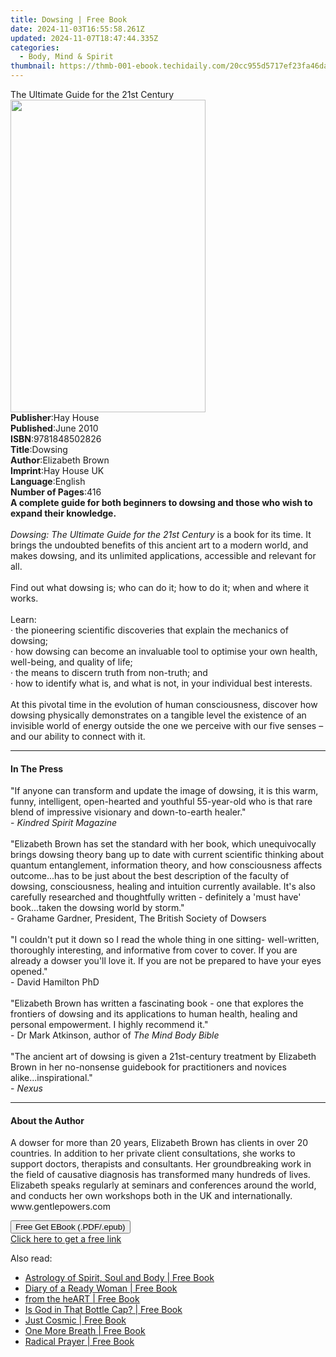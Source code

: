 ```yaml
---
title: Dowsing | Free Book
date: 2024-11-03T16:55:58.261Z
updated: 2024-11-07T18:47:44.335Z
categories:
  - Body, Mind & Spirit
thumbnail: https://thmb-001-ebook.techidaily.com/20cc955d5717ef23fa46da59a6eb8d491f2696ac8bab042c1d69debbb5bd1385.jpg
---
```

<main id="book-container">
  <div class="flex flex-col">
    <div class="book-brief flex-1 py-6 px-4 sm:p-6 md:py-10 md:px-8">
      <!-- brief-->
      <div class="book-brief-main">The Ultimate Guide for the 21st Century</div>
    </div>
    <div
      class="book-meta-info flex-1 grid gap-4 col-start-1 col-end-3 row-start-1 sm:mb-6 sm:grid-cols-4 lg:gap-6 lg:col-start-2 lg:row-end-6 lg:row-span-6 lg:mb-0"
    >
      <div
        class="book-meta-info-left place-content-center mt-4 p-4 text-sm leading-6 col-start-2 col-span-2 dark:text-slate-400"
      >
        <img
          class="w-full h-500 object-cover rounded-lg sm:h-255 sm:col-span-2 lg:col-span-full"
          src="https://img-001-ebook.techidaily.com/de37dab95ea54478bac5e234ebb42021f9accdadaa599969fd2ea8d9c881a1bd.jpg"
          alt=""
          width="312"
          height="500"
        />
      </div>
      <div
        class="book-meta-info-right mt-2 col-start-1 row-start-2 col-span-3 self-center"
      >
        <!-- meta data  -->
        <div class="flex flex-col px-4 md:px-8">
          <div class="flex-1">
            <strong>Publisher</strong>:<span class="px-2">Hay House</span>
          </div>
          <div class="flex-1">
            <strong>Published</strong>:<span class="px-2">June 2010</span>
          </div>
          <div class="flex-1">
            <strong>ISBN</strong>:<span class="px-2">9781848502826</span>
          </div>
          <div class="flex-1">
            <strong>Title</strong>:<span class="px-2">Dowsing</span>
          </div>
          <div class="flex-1">
            <strong>Author</strong>:<span class="px-2">Elizabeth Brown</span>
          </div>
          <div class="flex-1">
            <strong>Imprint</strong>:<span class="px-2">Hay House UK</span>
          </div>
          <div class="flex-1">
            <strong>Language</strong>:<span class="px-2">English</span>
          </div>
          <div class="flex-1">
            <strong>Number of Pages</strong>:<span class="px-2">416</span>
          </div>
        </div>
      </div>
    </div>
    <div class="book-description flex-1 py-6 px-4 sm:p-6 md:py-10 md:px-8">
      <div class="book-description-main">
        <div accordion-content="" id="description">
          <b
            >A complete guide for both beginners to dowsing and those who wish
            to expand their knowledge.</b
          ><br /><br /><i>Dowsing: The Ultimate Guide for the 21st Century</i>
          is a book for its time. It brings the undoubted benefits of this
          ancient art to a modern world, and makes dowsing, and its unlimited
          applications, accessible and relevant for all.<br /><br />Find out
          what dowsing is; who can do it; how to do it; when and where it works.
          <br /><br />Learn:<br />· the pioneering scientific discoveries that
          explain the mechanics of dowsing;<br />· how dowsing can become an
          invaluable tool to optimise your own health, well-being, and quality
          of life;<br />· the means to discern truth from non-truth; and<br />·
          how to identify what is, and what is not, in your individual best
          interests.<br /><br />At this pivotal time in the evolution of human
          consciousness, discover how dowsing physically demonstrates on a
          tangible level the existence of an invisible world of energy outside
          the one we perceive with our five senses – and our ability to connect
          with it.
        </div>
        <div class="accordion-fader"></div>
      </div>
    </div>
    <div class="book-excerpts flex-1 py-6 px-4 sm:p-6 md:py-10 md:px-8">
      <!-- excerpts-->
      <div class="book-excerpts-main">
        <hr />
        <h4 class="placeholder placeholder-heading">
          <span>In The Press</span>
        </h4>
        <p>
          "If anyone can transform and update the image of dowsing, it is this
          warm, funny, intelligent, open-hearted and youthful 55-year-old who is
          that rare blend of impressive visionary and down-to-earth healer."<br />-&nbsp;<i
            >Kindred Spirit Magazine</i
          ><br /><br />"Elizabeth Brown has set the standard with her book,
          which unequivocally brings dowsing theory bang up to date with current
          scientific thinking about quantum entanglement, information theory,
          and how consciousness affects outcome...has to be just about the best
          description of the faculty of dowsing, consciousness, healing and
          intuition currently available. It's also carefully researched and
          thoughtfully written - definitely a 'must have' book...taken the
          dowsing world by storm."<br />- Grahame Gardner, President, The
          British Society of Dowsers<br /><br />"I couldn't put it down so I
          read the whole thing in one sitting- well-written, thoroughly
          interesting, and informative from cover to cover. If you are already a
          dowser you'll love it. If you are not be prepared to have your eyes
          opened."<br />-&nbsp;David Hamilton PhD<br /><br />"Elizabeth Brown
          has written a fascinating book - one that explores the frontiers of
          dowsing and its applications to human health, healing and personal
          empowerment. I highly recommend it."<br />- Dr Mark Atkinson, author
          of <i>The Mind Body Bible</i><br /><br />"The ancient art of dowsing
          is given a 21st-century treatment by Elizabeth Brown in her
          no-nonsense guidebook for practitioners and novices
          alike...inspirational."<br />-&nbsp;<i>Nexus</i>
        </p>
      </div>
    </div>
    <div class="book-about-author flex-1 py-6 px-4 sm:p-6 md:py-10 md:px-8">
      <!-- about author-->
      <div class="book-main-author-main">
        <hr />
        <h4 class="placeholder placeholder-heading">
          <span>About the Author</span>
        </h4>
        <p>
          A dowser for more than 20 years, Elizabeth Brown has clients in over
          20 countries. In addition to her private client consultations, she
          works to support doctors, therapists and consultants. Her
          groundbreaking work in the field of causative diagnosis has
          transformed many hundreds of lives. Elizabeth speaks regularly at
          seminars and conferences around the world, and conducts her own
          workshops both in the UK and internationally. www.gentlepowers.com
        </p>
      </div>
    </div>
    <div class="book-free-get flex-1 py-6 px-4 sm:p-6 md:py-10 md:px-8">
      <button
        id="btn-free-get"
        class="bg-blue-500 hover:bg-blue-700 text-white font-bold py-2 px-4 rounded"
      >
        Free Get EBook (.PDF/.epub)
      </button>
      <div id="countdown-display" class="px-2 text-lg mt-2"></div>
      <a
        id="free-link"
        class="hidden bg-blue-500 hover:bg-blue-700 text-white font-bold py-2 px-4 rounded"
        href="https://www.ebooks.com/en-us/book/96317841/dowsing/elizabeth-brown/"
        target="_blank"
        >Click here to get a free link</a
      >
    </div>
    <script>
      let countdownTime = 0;
      let countdownInterval = null;
      document
        .getElementById('btn-free-get')
        .addEventListener('click', startCountdown);
      function startCountdown() {
        countdownTime = new Date().getTime() + 60000 * 3;
        countdownInterval = setInterval(updateCountdown, 1000);
        document.getElementById('btn-free-get').disabled = true;
        document
          .getElementById('btn-free-get')
          .classList.add('bg-gray-500', 'cursor-not-allowed');
      }
      function updateCountdown() {
        let currentTime = new Date().getTime();
        let timeLeft = countdownTime - currentTime;
        let secondsLeft = Math.floor(timeLeft / 1000);
        document.getElementById('countdown-display').innerHTML =
          `Remaining time: ${secondsLeft} seconds.`;
        if (secondsLeft <= 0) {
          clearInterval(countdownInterval);
          document.getElementById('btn-free-get').classList.add('hidden');
          document.getElementById('free-link').classList.remove('hidden');
          document.getElementById('countdown-display').innerHTML = '';
        }
      }
    </script>
  </div>
</main>

<ins class="adsbygoogle"
      style="display:block"
      data-ad-client="ca-pub-7571918770474297"
      data-ad-slot="8358498916"
      data-ad-format="auto"
      data-full-width-responsive="true"></ins>
    

<span class="atpl-alsoreadstyle">Also read:</span>
<div><ul>
<li><a href="https://novels-ebooks.techidaily.com/209867486-9780648301226-astrology-of-spirit-soul-and-body/"><u>Astrology of Spirit, Soul and Body | Free Book</u></a></li>
<li><a href="https://novels-ebooks.techidaily.com/209867284-9780970717566-diary-of-a-ready-woman/"><u>Diary of a Ready Woman | Free Book</u></a></li>
<li><a href="https://novels-ebooks.techidaily.com/209867219-9780960025145-from-the-heart/"><u>from the heART | Free Book</u></a></li>
<li><a href="https://novels-ebooks.techidaily.com/209867534-9781732657830-is-god-in-that-bottle-cap/"><u>Is God in That Bottle Cap? | Free Book</u></a></li>
<li><a href="https://novels-ebooks.techidaily.com/209867514-9781916434554-just-cosmic/"><u>Just Cosmic | Free Book</u></a></li>
<li><a href="https://novels-ebooks.techidaily.com/209867438-9780648389514-one-more-breath/"><u>One More Breath | Free Book</u></a></li>
<li><a href="https://novels-ebooks.techidaily.com/209867886-9781684540723-radical-prayer/"><u>Radical Prayer | Free Book</u></a></li>
</ul></div>

